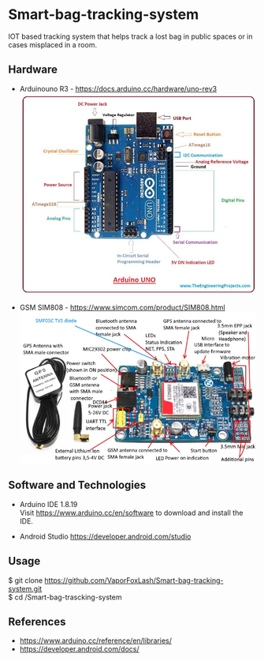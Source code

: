 # Smart-bag-tracking-system
IOT based tracking system that helps track a lost bag in public spaces or in cases misplaced in a room.

## Hardware
* Arduinouno R3 - https://docs.arduino.cc/hardware/uno-rev3
<img src="https://github.com/VaporFoxLash/Smart-bag-tracking-system/blob/main/Docs/Arduino-UNO.jpg"><br/>

* GSM SIM808 - https://www.simcom.com/product/SIM808.html
<img src="https://github.com/VaporFoxLash/Smart-bag-tracking-system/blob/main/Docs/SIM808pins.jpg"><br/>


## Software and Technologies
* Arduino IDE 1.8.19 <br />
Visit https://www.arduino.cc/en/software to download and install the IDE.

* Android Studio
https://developer.android.com/studio


## Usage
$ git clone https://github.com/VaporFoxLash/Smart-bag-tracking-system.git <br />
$ cd /Smart-bag-trascking-system

## References
* https://www.arduino.cc/reference/en/libraries/
* https://developer.android.com/docs/
